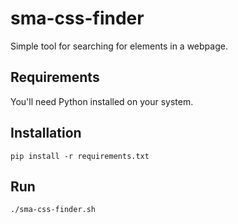 # sma-css-finder
Simple tool for searching for elements in a webpage.

## Requirements
You'll need Python installed on your system.

## Installation
```
pip install -r requirements.txt
```

## Run
```
./sma-css-finder.sh
```
